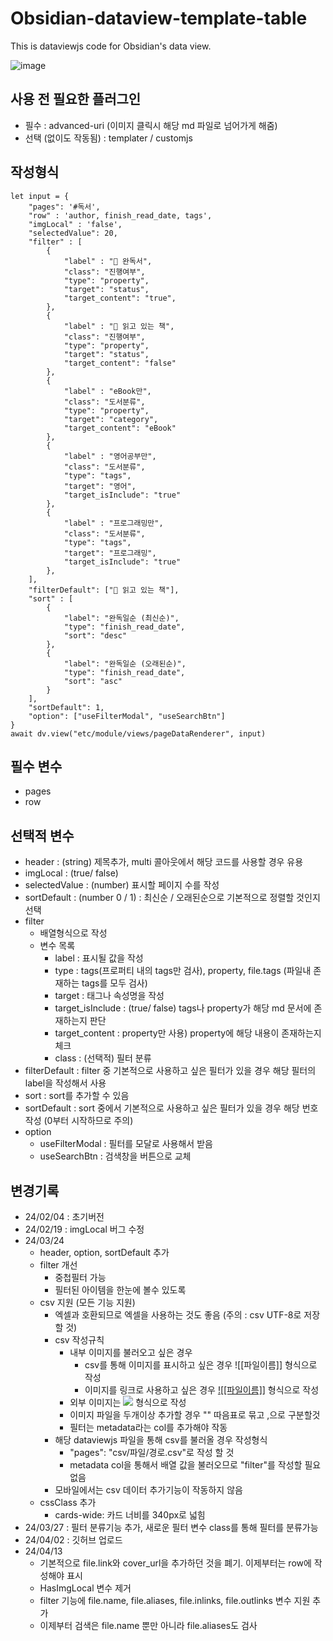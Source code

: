 # Obsidian-dataview-template-table
This is dataviewjs code for Obsidian's data view.

![image](https://github.com/kim365my/Obsidian-dataview-template-table/assets/102598905/3b7efba9-f19e-4f97-bb6a-7dea1b2ea5f9)



## 사용 전 필요한 플러그인

- 필수 : advanced-uri (이미지 클릭시 해당 md 파일로 넘어가게 해줌)
- 선택 (없이도 작동됨) : templater / customjs

## 작성형식

```dataviewjs
let input = {
	"pages": '#독서',
	"row" : 'author, finish_read_date, tags',
	"imgLocal" : 'false',
	"selectedValue": 20,
	"filter" : [
		{
			"label" : "📕 완독서",
			"class": "진행여부",
			"type": "property",
			"target": "status",
			"target_content": "true",
		},
		{
			"label" : "📖 읽고 있는 책",
			"class": "진행여부",
			"type": "property",
			"target": "status",
			"target_content": "false"
		},
		{
			"label" : "eBook만",
			"class": "도서분류",
			"type": "property",
			"target": "category",
			"target_content": "eBook"
		},
		{
			"label" : "영어공부만",
			"class": "도서분류",
			"type": "tags",
			"target": "영어",
			"target_isInclude": "true"
		},
		{
			"label" : "프로그래밍만",
			"class": "도서분류",
			"type": "tags",
			"target": "프로그래밍",
			"target_isInclude": "true"
		},
	],
	"filterDefault": ["📖 읽고 있는 책"],
	"sort" : [
		{
			"label": "완독일순 (최신순)",
			"type": "finish_read_date",
			"sort": "desc"
		},
		{
			"label": "완독일순 (오래된순)",
			"type": "finish_read_date",
			"sort": "asc"
		}
	],
	"sortDefault": 1,
	"option": ["useFilterModal", "useSearchBtn"]
}
await dv.view("etc/module/views/pageDataRenderer", input) 
```

## 필수 변수

- pages
- row

## 선택적 변수

- header : (string) 제목추가, multi 콜아웃에서 해당 코드를 사용할 경우 유용
- imgLocal : (true/ false)
- selectedValue : (number) 표시할 페이지 수를 작성
- sortDefault : (number 0 / 1) : 최신순 / 오래된순으로 기본적으로 정렬할 것인지 선택
- filter
	- 배열형식으로 작성
	- 변수 목록
		- label : 표시될 값을 작성
		- type : tags(프로퍼티 내의 tags만 검사), property, file.tags (파일내 존재하는 tags를 모두 검사)
		- target : 태그나 속성명을 작성
		- target_isInclude : (true/ false) tags나 property가 해당 md 문서에 존재하는지 판단
		- target_content : property만 사용) property에 해당 내용이 존재하는지 체크
		- class : (선택적) 필터 분류
- filterDefault : filter 중 기본적으로 사용하고 싶은 필터가 있을 경우 해당 필터의 label을 작성해서 사용
- sort : sort를 추가할 수 있음
- sortDefault : sort 중에서 기본적으로 사용하고 싶은 필터가 있을 경우 해당 번호 작성 (0부터 시작하므로 주의)
- option
	- useFilterModal : 필터를 모달로 사용해서 받음
	- useSearchBtn : 검색창을 버튼으로 교체

## 변경기록

- 24/02/04 : 초기버전
- 24/02/19 : imgLocal 버그 수정
- 24/03/24
	- header, option, sortDefault 추가
	- filter 개선
		- 중첩필터 가능
		- 필터된 아이템을 한눈에 볼수 있도록
	- csv 지원 (모든 기능 지원)
		- 엑셀과 호환되므로 엑셀을 사용하는 것도 좋음 (주의 : csv UTF-8로 저장할 것)
		- csv 작성규칙
			- 내부 이미지를 불러오고 싶은 경우
				- csv를 통해 이미지를 표시하고 싶은 경우 ![[파일이름]] 형식으로 작성
				- 이미지를 링크로 사용하고 싶은 경우 [![[파일이름]]](링크) 형식으로 작성
			- 외부 이미지는 <img src="이미지 경로"> 형식으로 작성
			- 이미지 파일을 두개이상 추가할 경우 "" 따음표로 묶고 ,으로 구분할것
			- 필터는 metadata라는 col를 추가해야 작동
		- 해당 dataviewjs 파일을 통해 csv를 불러올 경우 작성형식
			- "pages": "csv/파일/경로.csv"로 작성 할 것
			- metadata col을 통해서 배열 값을 불러오므로 "filter"를 작성할 필요 없음
		- 모바일에서는 csv 데이터 추가기능이 작동하지 않음
	- cssClass 추가
		- cards-wide: 카드 너비를 340px로 넓힘
- 24/03/27 : 필터 분류기능 추가, 새로운 필터 변수 class를 통해 필터를 분류가능
- 24/04/02 : 깃허브 업로드
- 24/04/13
	- 기본적으로 file.link와 cover_url을 추가하던 것을 폐기. 이제부터는 row에 작성해야 표시
	- HasImgLocal 변수 제거
	- filter 기능에 file.name, file.aliases, file.inlinks, file.outlinks 변수 지원 추가
	- 이제부터 검색은 file.name 뿐만 아니라 file.aliases도 검사
